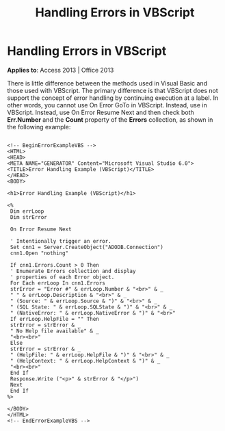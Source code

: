 ﻿---
title: Handling Errors in VBScript
TOCTitle: Handling Errors in VBScript
ms:assetid: df8f96d5-b917-ddac-d274-6345b2499bf1
ms:mtpsurl: https://msdn.microsoft.com/library/JJ250135(v=office.15)
ms:contentKeyID: 48548222
ms.date: 09/18/2015
mtps_version: v=office.15
---

# Handling Errors in VBScript


**Applies to**: Access 2013 | Office 2013

There is little difference between the methods used in Visual Basic and those used with VBScript. The primary difference is that VBScript does not support the concept of error handling by continuing execution at a label. In other words, you cannot use On Error GoTo in VBScript. Instead, use in VBScript. Instead, use On Error Resume Next and then check both **Err.Number** and the **Count** property of the **Errors** collection, as shown in the following example:

``` 
 
<!-- BeginErrorExampleVBS --> 
<HTML> 
<HEAD> 
<META NAME="GENERATOR" Content="Microsoft Visual Studio 6.0"> 
<TITLE>Error Handling Example (VBScript)</TITLE> 
</HEAD> 
<BODY> 
 
<h1>Error Handling Example (VBScript)</h1> 
 
<% 
 Dim errLoop 
 Dim strError 
 
 On Error Resume Next 
 
 ' Intentionally trigger an error. 
 Set cnn1 = Server.CreateObject("ADODB.Connection") 
 cnn1.Open "nothing" 
 
 If cnn1.Errors.Count > 0 Then 
 ' Enumerate Errors collection and display 
 ' properties of each Error object. 
 For Each errLoop In cnn1.Errors 
 strError = "Error #" & errLoop.Number & "<br>" & _ 
 " " & errLoop.Description & "<br>" & _ 
 " (Source: " & errLoop.Source & ")" & "<br>" & _ 
 " (SQL State: " & errLoop.SQLState & ")" & "<br>" & _ 
 " (NativeError: " & errLoop.NativeError & ")" & "<br>" 
 If errLoop.HelpFile = "" Then 
 strError = strError & _ 
 " No Help file available" & _ 
 "<br><br>" 
 Else 
 strError = strError & _ 
 " (HelpFile: " & errLoop.HelpFile & ")" & "<br>" & _ 
 " (HelpContext: " & errLoop.HelpContext & ")" & _ 
 "<br><br>" 
 End If 
 Response.Write ("<p>" & strError & "</p>") 
 Next 
 End If 
%> 
 
</BODY> 
</HTML> 
<!-- EndErrorExampleVBS --> 
```

